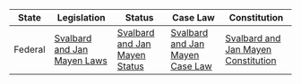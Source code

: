 | State | Legislation | Status | Case Law | Constitution |
|-------|-------------|--------|----------|--------------|
| Federal | [Svalbard and Jan Mayen Laws](https://www.lovdata.no/) | [Svalbard and Jan Mayen Status](https://www.regjeringen.no/en/dokumenter/status-reports-svalbard/id606320/) | [Svalbard and Jan Mayen Case Law](https://www.lovdata.no/skd/index) | [Svalbard and Jan Mayen Constitution](https://www.stortinget.no/no/Stortinget-og-demokratiet/Grundlovsjubileet/Contact/The-Constitution---Complete-text/) |